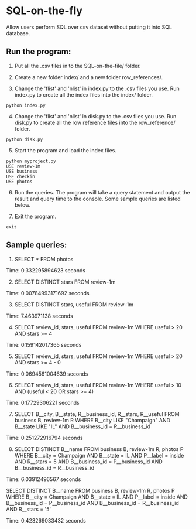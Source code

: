 # SQL-on-the-fly
Allow users perform SQL over csv dataset without putting it into SQL database.

## Run the program:
1. Put all the .csv files in to the SQL-on-the-file/ folder.

2. Create a new folder index/ and a new folder row_references/.

3. Change the 'flist' and 'nlist' in index.py to the .csv files you use. Run index.py to create all the index files into the index/ folder.
```
python index.py
```

4. Change the 'flist' and 'nlist' in disk.py to the .csv files you use. Run disk.py to create all the row reference files into the row_reference/ folder.
```
python disk.py
```

5. Start the program and load the index files.
```
python myproject.py
USE review-1m
USE business
USE checkin
USE photos
```

6. Run the queries. The program will take a query statement and output the result and query time to the console. Some sample queries are listed below.

7. Exit the program.
```
exit
```

## Sample queries:
1. SELECT * FROM photos

  Time: 0.332295894623 seconds

2. SELECT DISTINCT stars FROM review-1m

  Time: 0.00784993171692 seconds

3. SELECT DISTINCT stars, useful FROM review-1m

  Time: 7.463971138 seconds

4. SELECT review_id, stars, useful FROM review-1m WHERE useful > 20 AND stars >= 4

  Time: 0.159142017365 seconds

5. SELECT review_id, stars, useful FROM review-1m WHERE useful > 20 AND stars >= 4 - 0

  Time: 0.0694561004639 seconds

6. SELECT review_id, stars, useful FROM review-1m WHERE useful > 10 AND (useful < 20 OR stars >= 4)

  Time: 0.17729306221 seconds

7. SELECT B\__city, B\__state, R\__business_id, R\__stars, R\__useful FROM business B, review-1m R WHERE B\__city LIKE "Champaign" AND B\__state LIKE "IL" AND B\__business_id = R\__business_id

  Time: 0.251272916794 seconds

8. SELECT DISTINCT B\__name FROM business B, review-1m R, photos P WHERE B\__city = Champaign AND B\__state = IL AND P\__label = inside AND R\__stars = 5 AND B\__business_id = P\__business_id AND B\__business_id = R\__business_id

  Time: 6.03912496567 seconds

  SELECT DISTINCT B\__name FROM business B, review-1m R, photos P WHERE B\__city = Champaign AND B\__state = IL AND P\__label = inside AND B\__business_id = P\__business_id AND B\__business_id = R\__business_id AND R\__stars = '5'

  Time: 0.423269033432 seconds
